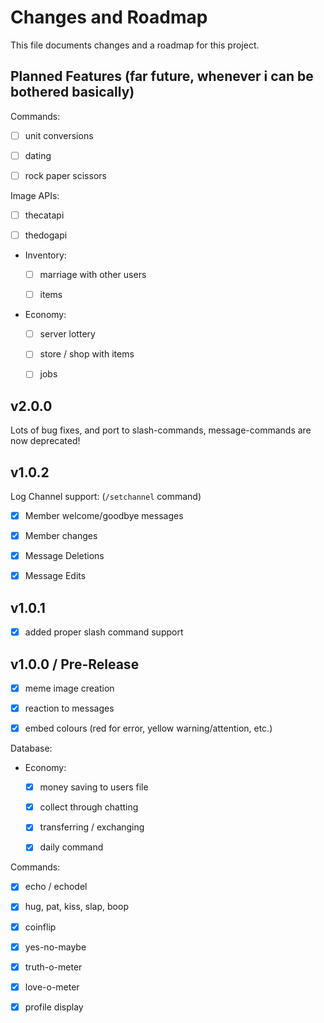 # Changes and Roadmap

This file documents changes and a roadmap for this project.

## Planned Features (far future, whenever i can be bothered basically)

Commands:

- [ ] unit conversions

- [ ] dating

- [ ] rock paper scissors

Image APIs:

- [ ] thecatapi

- [ ] thedogapi

- Inventory:

  - [ ] marriage with other users

  - [ ] items

- Economy:

  - [ ] server lottery

  - [ ] store / shop with items

  - [ ] jobs

## v2.0.0

Lots of bug fixes, and port to slash-commands, message-commands are now deprecated!

## v1.0.2

Log Channel support: (`/setchannel` command)

- [x] Member welcome/goodbye messages

- [x] Member changes

- [x] Message Deletions

- [x] Message Edits

## v1.0.1

- [x] added proper slash command support

## v1.0.0 / Pre-Release

- [x] meme image creation

- [x] reaction to messages

- [x] embed colours (red for error, yellow warning/attention, etc.)

Database:

- Economy:

  - [x] money saving to users file

  - [x] collect through chatting

  - [x] transferring / exchanging

  - [x] daily command

Commands:

- [x] echo / echodel

- [x] hug, pat, kiss, slap, boop

- [x] coinflip

- [x] yes-no-maybe

- [x] truth-o-meter

- [x] love-o-meter

- [x] profile display
